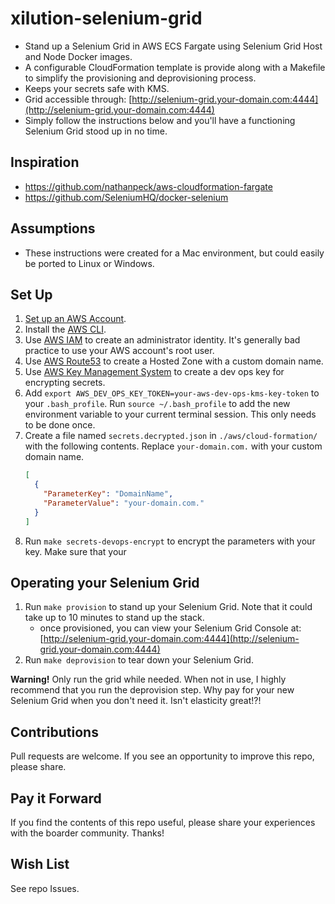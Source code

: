 # xilution-selenium-grid

* Stand up a Selenium Grid in AWS ECS Fargate using Selenium Grid Host and Node Docker images.
* A configurable CloudFormation template is provide along with a Makefile to simplify the provisioning and deprovisioning process.
* Keeps your secrets safe with KMS.
* Grid accessible through: [http://selenium-grid.your-domain.com:4444](http://selenium-grid.your-domain.com:4444)
* Simply follow the instructions below and you'll have a functioning Selenium Grid stood up in no time.

## Inspiration

* https://github.com/nathanpeck/aws-cloudformation-fargate
* https://github.com/SeleniumHQ/docker-selenium

## Assumptions

* These instructions were created for a Mac environment, but could easily be ported to Linux or Windows.

## Set Up

1. [Set up an AWS Account](https://aws.amazon.com/).
1. Install the [AWS CLI](https://aws.amazon.com/cli).
1. Use [AWS IAM](https://docs.aws.amazon.com/IAM/latest/UserGuide/introduction.html) to create an administrator identity. It's generally bad practice to use your AWS account's root user. 
1. Use [AWS Route53](https://docs.aws.amazon.com/Route53/latest/DeveloperGuide/Welcome.html) to create a Hosted Zone with a custom domain name.
1. Use [AWS Key Management System](https://docs.aws.amazon.com/kms/latest/developerguide/overview.html) to create a dev ops key for encrypting secrets.
1. Add `export AWS_DEV_OPS_KEY_TOKEN=your-aws-dev-ops-kms-key-token` to your `.bash_profile`. Run `source ~/.bash_profile` to add the new environment variable to your current terminal session. This only needs to be done once.
1. Create a file named `secrets.decrypted.json` in `./aws/cloud-formation/` with the following contents. Replace `your-domain.com.` with your custom domain name.
	``` json
	[
	  {
		"ParameterKey": "DomainName",
		"ParameterValue": "your-domain.com."
	  }
	]
	```
1. Run `make secrets-devops-encrypt` to encrypt the parameters with your key. Make sure that your 

## Operating your Selenium Grid

1. Run `make provision` to stand up your Selenium Grid. Note that it could take up to 10 minutes to stand up the stack.
	* once provisioned, you can view your Selenium Grid Console at: [http://selenium-grid.your-domain.com:4444](http://selenium-grid.your-domain.com:4444)
1. Run `make deprovision` to tear down your Selenium Grid.

**Warning!** Only run the grid while needed. When not in use, I highly recommend that you run the deprovision step. 
Why pay for your new Selenium Grid when you don't need it. Isn't elasticity great!?!

## Contributions

Pull requests are welcome. If you see an opportunity to improve this repo, please share.

## Pay it Forward

If you find the contents of this repo useful, please share your experiences with the boarder community. Thanks!

## Wish List

See repo Issues.
